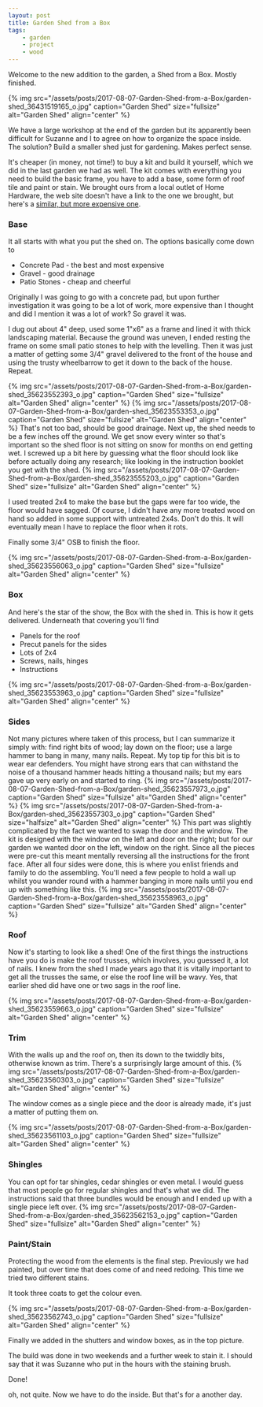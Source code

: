 ```yaml
---
layout: post
title: Garden Shed from a Box
tags:
    - garden
    - project
    - wood
---
```


Welcome to the new addition to the garden, a Shed from a Box. Mostly finished.

{% img src="/assets/posts/2017-08-07-Garden-Shed-from-a-Box/garden-shed_36431519165_o.jpg" caption="Garden Shed" size="fullsize" alt="Garden Shed" align="center" %}

We have a large workshop at the end of the garden but its apparently been difficult for Suzanne and I to agree on how to organize the space inside. The solution? Build a smaller shed just for gardening. Makes perfect sense.

It's cheaper (in money, not time!) to buy a kit and build it yourself, which we did in the last garden we had as well. The kit comes with everything you need to build the basic frame, you have to add a base, some form of roof tile and paint or stain. We brought ours from a local outlet of Home Hardware, the web site doesn't have a link to the one we brought, but here's a [similar, but more expensive one](http://www.homehardware.ca/en/rec/index.htm/Building-Supplies/Building-Materials/Yard-Buildings/Sheds-Prefab/Wood/8-x-12-Huron-Double-Door-Storage-Shed/_/N-2pqfZ67l/Ne-67n/Ntk-All_EN/R-I5116190?Ntt=storage+shed).
<h3>Base</h3>
It all starts with what you put the shed on. The options basically come down to
<ul>
<li>Concrete Pad - the best and most expensive</li>
<li>Gravel - good drainage</li>
<li>Patio Stones - cheap and cheerful</li>
</ul>
Originally I was going to go with a concrete pad, but upon further investigation it was going to be a lot of work, more expensive than I thought and did I mention it was a lot of work? So gravel it was.

I dug out about 4" deep, used some 1"x6" as a frame and lined it with thick landscaping material. Because the ground was uneven, I ended resting the frame on some small patio stones to help with the levelling. Then it was just a matter of getting some 3/4" gravel delivered to the front of the house and using the trusty wheelbarrow to get it down to the back of the house. Repeat.

{% img src="/assets/posts/2017-08-07-Garden-Shed-from-a-Box/garden-shed_35623552393_o.jpg" caption="Garden Shed" size="fullsize" alt="Garden Shed" align="center" %}
{% img src="/assets/posts/2017-08-07-Garden-Shed-from-a-Box/garden-shed_35623553353_o.jpg" caption="Garden Shed" size="fullsize" alt="Garden Shed" align="center" %} That's not too bad, should be good drainage. Next up, the shed needs to be a few inches off the ground. We get snow every winter so that's important so the shed floor is not sitting on snow for months on end getting wet. I screwed up a bit here by guessing what the floor should look like before actually doing any research; like looking in the instruction booklet you get with the shed. {% img src="/assets/posts/2017-08-07-Garden-Shed-from-a-Box/garden-shed_35623555203_o.jpg" caption="Garden Shed" size="fullsize" alt="Garden Shed" align="center" %}

I used treated 2x4 to make the base but the gaps were far too wide, the floor would have sagged. Of course, I didn't have any more treated wood on hand so added in some support with untreated 2x4s. Don't do this. It will eventually mean I have to replace the floor when it rots.

Finally some 3/4" OSB to finish the floor.

{% img src="/assets/posts/2017-08-07-Garden-Shed-from-a-Box/garden-shed_35623556063_o.jpg" caption="Garden Shed" size="fullsize" alt="Garden Shed" align="center" %}
<h3>Box</h3>
And here's the star of the show, the Box with the shed in. This is how it gets delivered. Underneath that covering you'll find
<ul>
<li>Panels for the roof</li>
<li>Precut panels for the sides</li>
<li>Lots of 2x4</li>
<li>Screws, nails, hinges</li>
<li>Instructions</li>
</ul>
{% img src="/assets/posts/2017-08-07-Garden-Shed-from-a-Box/garden-shed_35623553963_o.jpg" caption="Garden Shed" size="fullsize" alt="Garden Shed" align="center" %}
<h3>Sides</h3>
Not many pictures where taken of this process, but I can summarize it simply with: find right bits of wood; lay down on the floor; use a large hammer to bang in many, many nails. Repeat. My top tip for this bit is to wear ear defenders. You might have strong ears that can withstand the noise of a thousand hammer heads hitting a thousand nails; but my ears gave up very early on and started to ring. {% img src="/assets/posts/2017-08-07-Garden-Shed-from-a-Box/garden-shed_35623557973_o.jpg" caption="Garden Shed" size="fullsize" alt="Garden Shed" align="center" %}
{% img src="/assets/posts/2017-08-07-Garden-Shed-from-a-Box/garden-shed_35623557303_o.jpg" caption="Garden Shed" size="halfsize" alt="Garden Shed" align="center" %} This part was slightly complicated by the fact we wanted to swap the door and the window. The kit is designed with the window on the left and door on the right; but for our garden we wanted door on the left, window on the right. Since all the pieces were pre-cut this meant mentally reversing all the instructions for the front face. After all four sides were done, this is where you enlist friends and family to do the assembling. You'll need a few people to hold a wall up whilst you wander round with a hammer banging in more nails until you end up with something like this. {% img src="/assets/posts/2017-08-07-Garden-Shed-from-a-Box/garden-shed_35623558963_o.jpg" caption="Garden Shed" size="fullsize" alt="Garden Shed" align="center" %}
<h3>Roof</h3>
Now it's starting to look like a shed! One of the first things the instructions have you do is make the roof trusses, which involves, you guessed it, a lot of nails. I knew from the shed I made years ago that it is vitally important to get all the trusses the same, or else the roof line will be wavy. Yes, that earlier shed did have one or two sags in the roof line.

{% img src="/assets/posts/2017-08-07-Garden-Shed-from-a-Box/garden-shed_35623559663_o.jpg" caption="Garden Shed" size="fullsize" alt="Garden Shed" align="center" %}
<h3>Trim</h3>
With the walls up and the roof on, then its down to the twiddly bits, otherwise known as trim. There's a surprisingly large amount of this. {% img src="/assets/posts/2017-08-07-Garden-Shed-from-a-Box/garden-shed_35623560303_o.jpg" caption="Garden Shed" size="fullsize" alt="Garden Shed" align="center" %}

The window comes as a single piece and the door is already made, it's just a matter of putting them on.

{% img src="/assets/posts/2017-08-07-Garden-Shed-from-a-Box/garden-shed_35623561103_o.jpg" caption="Garden Shed" size="fullsize" alt="Garden Shed" align="center" %}
<h3>Shingles</h3>
You can opt for tar shingles, cedar shingles or even metal. I would guess that most people go for regular shingles and that's what we did. The instructions said that three bundles would be enough and I ended up with a single piece left over. {% img src="/assets/posts/2017-08-07-Garden-Shed-from-a-Box/garden-shed_35623562153_o.jpg" caption="Garden Shed" size="fullsize" alt="Garden Shed" align="center" %}
<h3>Paint/Stain</h3>
Protecting the wood from the elements is the final step. Previously we had painted, but over time that does come of and need redoing. This time we tried two different stains.

It took three coats to get the colour even.

{% img src="/assets/posts/2017-08-07-Garden-Shed-from-a-Box/garden-shed_35623562743_o.jpg" caption="Garden Shed" size="fullsize" alt="Garden Shed" align="center" %}

Finally we added in the shutters and window boxes, as in the top picture.

The build was done in two weekends and a further week to stain it. I should say that it was Suzanne who put in the hours with the staining brush.

Done!

oh, not quite. Now we have to do the inside. But that's for a another day.